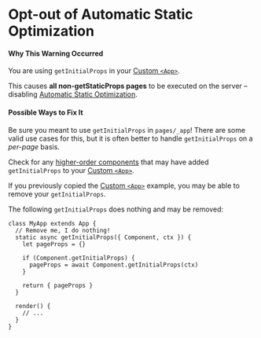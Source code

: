 # Opt-out of Automatic Static Optimization

#### Why This Warning Occurred

You are using `getInitialProps` in your [Custom `<App>`](https://nextjs.org/docs/advanced-features/custom-app).

This causes **all non-getStaticProps pages** to be executed on the server – disabling [Automatic Static Optimization](https://nextjs.org/docs/advanced-features/automatic-static-optimization).

#### Possible Ways to Fix It

Be sure you meant to use `getInitialProps` in `pages/_app`! There are some valid use cases for this, but it is often better to handle `getInitialProps` on a _per-page_ basis.

Check for any [higher-order components](https://reactjs.org/docs/higher-order-components.html) that may have added `getInitialProps` to your [Custom `<App>`](https://nextjs.org/docs/advanced-features/custom-app).

If you previously copied the [Custom `<App>`](https://nextjs.org/docs/advanced-features/custom-app) example, you may be able to remove your `getInitialProps`.

The following `getInitialProps` does nothing and may be removed:

    class MyApp extends App {
      // Remove me, I do nothing!
      static async getInitialProps({ Component, ctx }) {
        let pageProps = {}

        if (Component.getInitialProps) {
          pageProps = await Component.getInitialProps(ctx)
        }

        return { pageProps }
      }

      render() {
        // ...
      }
    }
